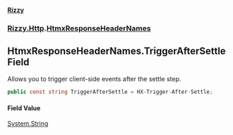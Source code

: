 #### [Rizzy](index 'index')
### [Rizzy.Http](Rizzy.Http 'Rizzy.Http').[HtmxResponseHeaderNames](Rizzy.Http.HtmxResponseHeaderNames 'Rizzy.Http.HtmxResponseHeaderNames')

## HtmxResponseHeaderNames.TriggerAfterSettle Field

Allows you to trigger client-side events after the settle step.

```csharp
public const string TriggerAfterSettle = HX-Trigger-After-Settle;
```

#### Field Value
[System.String](https://docs.microsoft.com/en-us/dotnet/api/System.String 'System.String')